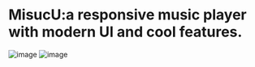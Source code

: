 # MisucU:a responsive music player with modern UI and cool features.
![image](https://github.com/raz-0001/CodeClauseInternship_MisucU/assets/95950334/ffd4b3e5-8128-4628-a76b-b773e8279c5a)
![image](https://github.com/raz-0001/CodeClauseInternship_MisucU/assets/95950334/c0f717c8-ea60-4347-a199-e9d66896588e)

